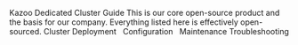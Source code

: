 Kazoo Dedicated Cluster Guide
This is our core open-source product and the basis for our company. Everything listed here is effectively open-sourced.
Cluster Deployment
 
Configuration
 
Maintenance 
 Troubleshooting
 

